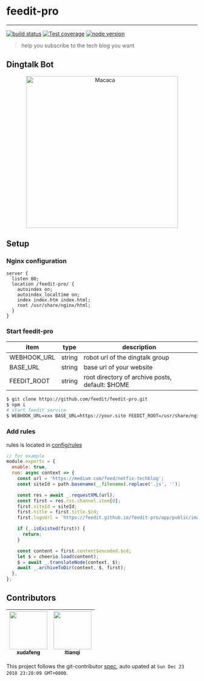# feedit-pro

---

[![build status][travis-image]][travis-url]
[![Test coverage][coveralls-image]][coveralls-url]
[![node version][node-image]][node-url]

[travis-image]: https://img.shields.io/travis/feedit/feedit-pro.svg?style=flat-square
[travis-url]: https://travis-ci.org/feedit/feedit-pro
[coveralls-image]: https://img.shields.io/codecov/c/github/feedit/feedit-pro.svg?style=flat-square
[coveralls-url]: https://codecov.io/gh/feedit/feedit-pro
[node-image]: https://img.shields.io/badge/node.js-%3E=_8-green.svg?style=flat-square
[node-url]: http://nodejs.org/download/

> help you subscribe to the tech blog you want

## Dingtalk Bot

<p align="center">
  <a href="//macacajs.github.io">
    <img
      alt="Macaca"
      src="https://wx2.sinaimg.cn/large/6d308bd9ly1fyh4l6jijbj20u00y3djp.jpg"
      width="400"
    />
  </a>
</p>

## Setup

### Nginx configuration

```
server {
  listen 80;
  location /feedit-pro/ {
    autoindex on;
    autoindex_localtime on;
    index index.htm index.html;
    root /usr/share/nginx/html;
  }
}
```

### Start feedit-pro

| item | type | description |
| ---- | ---- | ----------- |
| WEBHOOK_URL | string | robot url of the dingtalk group |
| BASE_URL | string | base url of your website |
| FEEDIT_ROOT | string | root directory of archive posts, default: $HOME |

```bash
$ git clone https://github.com/feedit/feedit-pro.git
$ npm i
# start feedit service
$ WEBHOOK_URL=xxx BASE_URL=https://your.site FEEDIT_ROOT=/usr/share/nginx/html npm run start
```

### Add rules

rules is located in [config/rules](./config/rules)

```javascript
// for example
module.exports = {
  enable: true,
  run: async context => {
    const url = 'https://medium.com/feed/netfix-techblog';
    const siteId = path.basename(__filename).replace('.js', '');

    const res = await _.requestXML(url);
    const first = res.rss.channel.item[0];
    first.siteId = siteId;
    first.title = first.title.$cd;
    first.logoUrl = 'https://feedit.github.io/feedit-pro/app/public/images/netflix.jpg';

    if (_.isExisted(first)) {
      return;
    }

    const content = first.content$encoded.$cd;
    let $ = cheerio.load(content);
    $ = await _.translateNode(context, $);
    await _.archiveToDir(context, $, first);
  },
};
```

<!-- GITCONTRIBUTOR_START -->

## Contributors

|[<img src="https://avatars1.githubusercontent.com/u/1011681?v=4" width="100px;"/><br/><sub><b>xudafeng</b></sub>](https://github.com/xudafeng)<br/>|[<img src="https://avatars3.githubusercontent.com/u/1818483?v=4" width="100px;"/><br/><sub><b>ltianqi</b></sub>](https://github.com/ltianqi)<br/>
| :---: | :---: |


This project follows the git-contributor [spec](https://github.com/xudafeng/git-contributor), auto upated at `Sun Dec 23 2018 23:28:09 GMT+0800`.

<!-- GITCONTRIBUTOR_END -->
